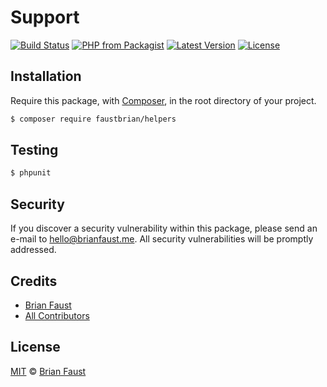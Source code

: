 # Support

[![Build Status](https://img.shields.io/travis/faustbrian/Helpers/master.svg?style=flat-square)](https://travis-ci.org/faustbrian/Helpers)
[![PHP from Packagist](https://img.shields.io/packagist/php-v/faustbrian/helpers.svg?style=flat-square)]()
[![Latest Version](https://img.shields.io/github/release/faustbrian/Helpers.svg?style=flat-square)](https://github.com/faustbrian/Helpers/releases)
[![License](https://img.shields.io/packagist/l/faustbrian/Helpers.svg?style=flat-square)](https://packagist.org/packages/faustbrian/Helpers)

## Installation

Require this package, with [Composer](https://getcomposer.org/), in the root directory of your project.

``` bash
$ composer require faustbrian/helpers
```

## Testing

``` bash
$ phpunit
```

## Security

If you discover a security vulnerability within this package, please send an e-mail to hello@brianfaust.me. All security vulnerabilities will be promptly addressed.

## Credits

- [Brian Faust](https://github.com/faustbrian)
- [All Contributors](../../contributors)

## License

[MIT](LICENSE) © [Brian Faust](https://brianfaust.me)
